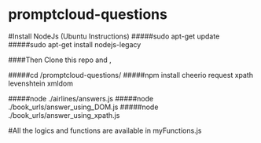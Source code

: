 # promptcloud-questions

#Install NodeJs (Ubuntu Instructions)
#####sudo apt-get update 
#####sudo apt-get install nodejs-legacy

####Then Clone this repo and ,

#####cd /promptcloud-questions/
#####npm install cheerio request xpath levenshtein xmldom

#####node ./airlines/answers.js
#####node ./book_urls/answer_using_DOM.js
#####node ./book_urls/answer_using_xpath.js


#All the logics and functions are available in myFunctions.js

